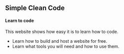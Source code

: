 ## Simple Clean Code

#### Learn to code

This website shows how easy it is to learn how to code. 

- Learn how to build and host a website for free.
- Learn what tools you will need and how to use them.
